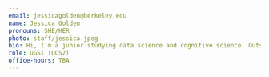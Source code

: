```yaml
---
email: jessicagolden@berkeley.edu
name: Jessica Golden 
pronouns: SHE/HER
photo: staff/jessica.jpeg
bio: Hi, I’m a junior studying data science and cognitive science. Outside of school, I love solving puzzles, playing percussion in UCBSO, staring at squirrels, crocheting, and journaling!
role: uGSI (UCS2)
office-hours: TBA
---
```

